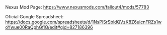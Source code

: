Nexus Mod Page: https://www.nexusmods.com/fallout4/mods/57783

Oficial Google Spreadsheet: https://docs.google.com/spreadsheets/d/1NsPlSrSbldQVzK8Z6ulcnFRZs1woYwue00RaQphGflQ/edit#gid=827186396
